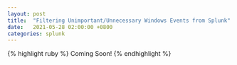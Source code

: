 ```yaml
---
layout: post
title:  "Filtering Unimportant/Unnecessary Windows Events from Splunk"
date:   2021-05-28 02:00:00 +0800
categories: splunk
---
```


{% highlight ruby %}
Coming Soon!
{% endhighlight %}
